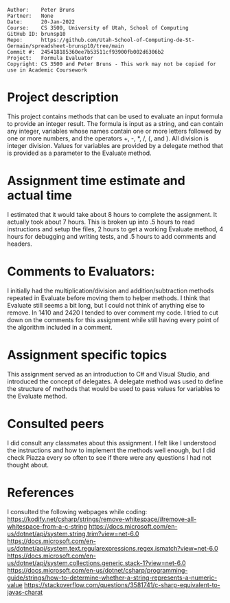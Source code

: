 ﻿```
Author:    Peter Bruns
Partner:   None
Date:      20-Jan-2022
Course:    CS 3500, University of Utah, School of Computing
GitHub ID: brunsp10
Repo:      https://github.com/Utah-School-of-Computing-de-St-Germain/spreadsheet-brunsp10/tree/main
Commit #:  245418185360ee7b53511cf93900fb002d6306b2
Project:   Formula Evaluator
Copyright: CS 3500 and Peter Bruns - This work may not be copied for use in Academic Coursework
```
# Project description
This project contains methods that can be used to evaluate an input formula to provide an integer result. The formula is input as a string, and can contain any integer, variables whose names contain one or more letters followed by one or more numbers, and the operators +, -, \*, /, (, and ). All division is integer division. Values for variables are provided by a delegate method that is provided as a parameter to the Evaluate method.

# Assignment time estimate and actual time
I estimated that it would take about 8 hours to complete the assignment. It actually took about 7 hours. This is broken up
into .5 hours to read instructions and setup the files, 2 hours to get a working Evaluate method, 4 hours for debugging and
writing tests, and .5 hours to add comments and headers.

# Comments to Evaluators:
I initially had the multiplication/division and addition/subtraction methods repeated in Evaluate before moving them to
helper methods. I think that Evaluate still seems a bit long, but I could not think of anything else to remove. In 1410 and
2420 I tended to over comment my code. I tried to cut down on the comments for this assignment while still having every point
of the algorithm included in a comment.

# Assignment specific topics
This assignment served as an introduction to C# and Visual Studio, and introduced the concept of delegates. A delegate method was used to define the structure of methods that would be used to pass values for variables to the Evaluate method.

# Consulted peers
I did consult any classmates about this assignment. I felt like I understood the instructions and how to implement the methods well enough, but I did check Piazza every so often to see if there were any questions I had not thought about.

# References
I consulted the following webpages while coding:
https://kodify.net/csharp/strings/remove-whitespace/#remove-all-whitespace-from-a-c-string
https://docs.microsoft.com/en-us/dotnet/api/system.string.trim?view=net-6.0
https://docs.microsoft.com/en-us/dotnet/api/system.text.regularexpressions.regex.ismatch?view=net-6.0
https://docs.microsoft.com/en-us/dotnet/api/system.collections.generic.stack-1?view=net-6.0
https://docs.microsoft.com/en-us/dotnet/csharp/programming-guide/strings/how-to-determine-whether-a-string-represents-a-numeric-value
https://stackoverflow.com/questions/3581741/c-sharp-equivalent-to-javas-charat
